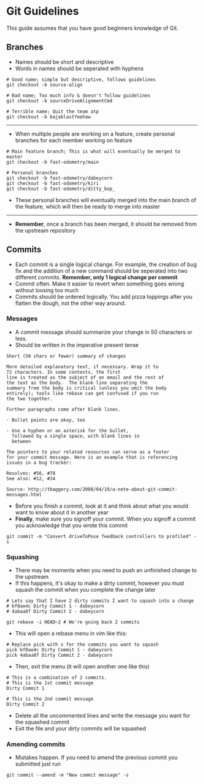 # Git Guidelines
This guide assumes that you have good beginners knowledge of Git.

## Branches
* Names should be short and descriptive
* Words in names should be seperated with hyphens
```
# Good name; simple but descriptive, follows guidelines
git checkout -b source-align

# Bad name; Too much info & doesn't follow guidelines
git checkout -b sourceDriveAlignmentCmd

# Terrible name; Quit the team atp
git checkout -b bajablastYeehaw
```
---
* When multiple people are working on a feature, create personal branches for each member working on feature
```
# Main feature branch; This is what will eventually be merged to master
git checkout -b fast-odometry/main

# Personal branches
git checkout -b fast-odometry/dabeycorn
git checkout -b fast-odometry/kiri
git checkout -b fast-odometry/ditty_bop_
```
* These personal branches will eventually merged into the main branch of the feature, which will then be ready to merge into master
---
* **Remember**, once a branch has been merged, it should be removed from the upstream repository

## Commits
* Each commit is a single logical change. For example, the creation of bug fix and the addition of a new command should be seperated into two different commits. **Remember, only 1 logical change per commit**
* Commit often. Make it easier to revert when something goes wrong without loosing too much
* Commits should be ordered logically. You add pizza toppings after you flatten the dough, not the other way around.
### Messages
* A commit message should summarize your change in 50 characters or less.
* Should be written in the imperative present tense
```
Short (50 chars or fewer) summary of changes

More detailed explanatory text, if necessary. Wrap it to
72 characters. In some contexts, the first
line is treated as the subject of an email and the rest of
the text as the body.  The blank line separating the
summary from the body is critical (unless you omit the body
entirely); tools like rebase can get confused if you run
the two together.

Further paragraphs come after blank lines.

- Bullet points are okay, too

- Use a hyphen or an asterisk for the bullet,
  followed by a single space, with blank lines in
  between

The pointers to your related resources can serve as a footer
for your commit message. Here is an example that is referencing
issues in a bug tracker:

Resolves: #56, #78
See also: #12, #34

Source: http://tbaggery.com/2008/04/19/a-note-about-git-commit-messages.html
```

* Before you finish a commit, look at it and think about what you would want to know about it in another year
* **Finally**, make sure you signoff your commit. When you signoff a commit you acknowledge that you wrote this commit
```
git commit -m "Convert driveToPose feedback controllers to profiled" -s
```

### Squashing
* There may be moments when you need to push an unfinished change to the upstream
* If this happens, it's okay to make a dirty commit, however you must squash the commit when you complete the change later
```
# Lets say that I have 2 dirty commits I want to squash into a change
# bf0ae4c Dirty Commit 1 - dabeycorn
# 4abaa8f Dirty Commit 2 - dabeycorn

git rebase -i HEAD~2 # We're going back 2 commits
```
* This will open a rebase menu in vim like this:
```
# Replace pick with s for the commits you want to squash
pick bf0ae4c Dirty Commit 1 - dabeycorn
pick 4abaa8f Dirty Commit 2 - dabeycorn
```
* Then, exit the menu (it will open another one like this)
```
# This is a combination of 2 commits.
# This is the 1st commit message
Dirty Commit 1

# This is the 2nd commit message
Dirty Commit 2
```
* Delete all the uncommented lines and write the message you want for the squashed commit
* Exit the file and your dirty commits will be squashed

### Amending commits
* Mistakes happen. If you need to amend the previous commit you submitted just run
```
git commit --amend -m "New commit message" -s
```